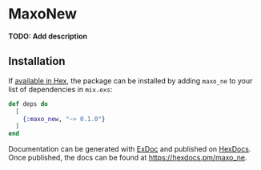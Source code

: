# MaxoNew

**TODO: Add description**

## Installation

If [available in Hex](https://hex.pm/docs/publish), the package can be installed
by adding `maxo_ne` to your list of dependencies in `mix.exs`:

```elixir
def deps do
  [
    {:maxo_new, "~> 0.1.0"}
  ]
end
```

Documentation can be generated with [ExDoc](https://github.com/elixir-lang/ex_doc)
and published on [HexDocs](https://hexdocs.pm). Once published, the docs can
be found at <https://hexdocs.pm/maxo_ne>.
